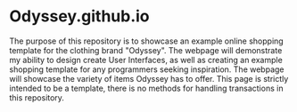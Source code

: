 # Odyssey.github.io

The purpose of this repository is to showcase an example online shopping template for the clothing brand "Odyssey". The webpage will 
demonstrate my ability to design create User Interfaces, as well as creating an example shopping template for any 
programmers seeking inspiration. The webpage will showcase the variety of items Odyssey has to offer. This page is strictly intended to be a template,
there is no methods for handling transactions in this repository.
